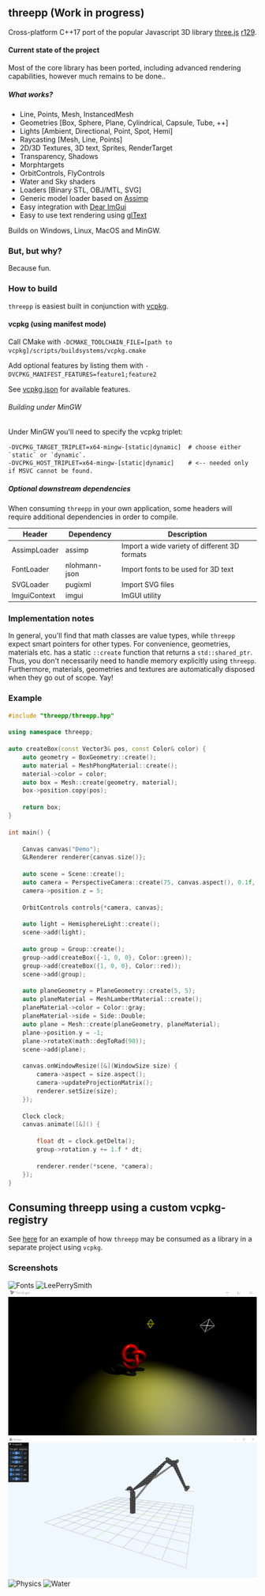 ## threepp (Work in progress)

Cross-platform C++17 port of the popular Javascript 3D library [three.js](https://github.com/mrdoob/three.js/) [r129](https://github.com/mrdoob/three.js/tree/r129).


#### Current state of the project

Most of the core library has been ported, including advanced rendering capabilities, 
however much remains to be done..

##### What works?

* Line, Points, Mesh, InstancedMesh
* Geometries [Box, Sphere, Plane, Cylindrical, Capsule, Tube, ++]  
* Lights [Ambient, Directional, Point, Spot, Hemi]
* Raycasting [Mesh, Line, Points]
* 2D/3D Textures, 3D text, Sprites, RenderTarget
* Transparency, Shadows
* Morphtargets
* OrbitControls, FlyControls
* Water and Sky shaders
* Loaders [Binary STL, OBJ/MTL, SVG]
* Generic model loader based on [Assimp](https://github.com/assimp/assimp)
* Easy integration with [Dear ImGui](https://github.com/ocornut/imgui)
* Easy to use text rendering using [glText](https://github.com/vallentin/glText)

Builds on Windows, Linux, MacOS and MinGW.

### But, but why?

Because fun. 


### How to build

`threepp` is easiest built in conjunction with [vcpkg](https://vcpkg.io/en/index.html).

#### vcpkg (using manifest mode)

Call CMake with `-DCMAKE_TOOLCHAIN_FILE=[path to vcpkg]/scripts/buildsystems/vcpkg.cmake`

Add optional features by listing them with `-DVCPKG_MANIFEST_FEATURES=feature1;feature2`

See [vcpkg.json](vcpkg.json) for available features.

###### Building under MinGW

Under MinGW you'll need to specify the vcpkg triplet:
```shell
-DVCPKG_TARGET_TRIPLET=x64-mingw-[static|dynamic]  # choose either `static` or `dynamic`.
-DVCPKG_HOST_TRIPLET=x64-mingw-[static|dynamic]    # <-- needed only if MSVC cannot be found. 
```

##### Optional downstream dependencies

When consuming `threepp` in your own application, 
some headers will require additional dependencies in order to compile.

| **Header**     | **Dependency** | **Description**                               |
|----------------|----------------|-----------------------------------------------|
| AssimpLoader   | assimp         | Import a wide variety of different 3D formats |
| FontLoader     | nlohmann-json  | Import fonts to be used for 3D text           |
| SVGLoader      | pugixml        | Import SVG files                              |
| ImguiContext   | imgui          | ImGUI utility                                 |


### Implementation notes

In general, you'll find that math classes are value types, while `threepp` expect smart pointers for other types. 
For convenience, geometries, materials etc. has a static `::create` function that returns a `std::shared_ptr`.
Thus, you don't necessarily need to handle memory explicitly using `threepp`.
Furthermore, materials, geometries and textures are automatically disposed when they go out of scope.
Yay!

### Example

```cpp
#include "threepp/threepp.hpp"

using namespace threepp;

auto createBox(const Vector3& pos, const Color& color) {
    auto geometry = BoxGeometry::create();
    auto material = MeshPhongMaterial::create();
    material->color = color;
    auto box = Mesh::create(geometry, material);
    box->position.copy(pos);
    
    return box;
}

int main() {

    Canvas canvas("Demo");
    GLRenderer renderer{canvas.size()};

    auto scene = Scene::create();
    auto camera = PerspectiveCamera::create(75, canvas.aspect(), 0.1f, 100);
    camera->position.z = 5;
    
    OrbitControls controls{*camera, canvas};

    auto light = HemisphereLight::create();
    scene->add(light);

    auto group = Group::create();
    group->add(createBox({-1, 0, 0}, Color::green));
    group->add(createBox({1, 0, 0}, Color::red));
    scene->add(group);

    auto planeGeometry = PlaneGeometry::create(5, 5);
    auto planeMaterial = MeshLambertMaterial::create();
    planeMaterial->color = Color::gray;
    planeMaterial->side = Side::Double;
    auto plane = Mesh::create(planeGeometry, planeMaterial);
    plane->position.y = -1;
    plane->rotateX(math::degToRad(90));
    scene->add(plane);

    canvas.onWindowResize([&](WindowSize size) {
        camera->aspect = size.aspect();
        camera->updateProjectionMatrix();
        renderer.setSize(size);
    });
    
    Clock clock;
    canvas.animate([&]() {
        
        float dt = clock.getDelta();
        group->rotation.y += 1.f * dt;

        renderer.render(*scene, *camera);
    });
}

```

## Consuming threepp using a custom vcpkg-registry

See [here](tests/threepp_vcpkg_test) for an example of how `threepp` may be consumed 
as a library in a separate project using `vcpkg`.

### Screenshots
![Fonts](doc/screenshots/fonts.png)
![LeePerrySmith](doc/screenshots/LeePerrySmith.png)
![Shadows](doc/screenshots/Shadows.PNG)
![Crane](doc/screenshots/crane.png)
![Physics](doc/screenshots/instanced_physics.PNG)
![Water](doc/screenshots/OlympicOctopus.PNG)

